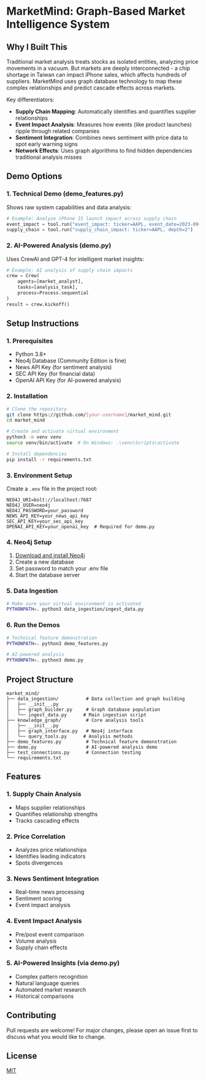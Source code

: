 # MarketMind: Graph-Based Market Intelligence System

## Why I Built This
Traditional market analysis treats stocks as isolated entities, analyzing price movements in a vacuum. But markets are deeply interconnected - a chip shortage in Taiwan can impact iPhone sales, which affects hundreds of suppliers. MarketMind uses graph database technology to map these complex relationships and predict cascade effects across markets.

Key differentiators:
- **Supply Chain Mapping**: Automatically identifies and quantifies supplier relationships
- **Event Impact Analysis**: Measures how events (like product launches) ripple through related companies
- **Sentiment Integration**: Combines news sentiment with price data to spot early warning signs
- **Network Effects**: Uses graph algorithms to find hidden dependencies traditional analysis misses

## Demo Options

### 1. Technical Demo (demo_features.py)
Shows raw system capabilities and data analysis:
```python
# Example: Analyze iPhone 15 launch impact across supply chain
event_impact = tool.run("event_impact: ticker=AAPL, event_date=2023-09-12, window=5")
supply_chain = tool.run("supply_chain_impact: ticker=AAPL, depth=2")
```

### 2. AI-Powered Analysis (demo.py)
Uses CrewAI and GPT-4 for intelligent market insights:
```python
# Example: AI analysis of supply chain impacts
crew = Crew(
    agents=[market_analyst],
    tasks=[analysis_task],
    process=Process.sequential
)
result = crew.kickoff()
```

## Setup Instructions

### 1. Prerequisites
- Python 3.8+
- Neo4j Database (Community Edition is fine)
- News API Key (for sentiment analysis)
- SEC API Key (for financial data)
- OpenAI API Key (for AI-powered analysis)

### 2. Installation
```bash
# Clone the repository
git clone https://github.com/[your-username]/market_mind.git
cd market_mind

# Create and activate virtual environment
python3 -m venv venv
source venv/bin/activate  # On Windows: .\venv\Scripts\activate

# Install dependencies
pip install -r requirements.txt
```

### 3. Environment Setup
Create a `.env` file in the project root:
```env
NEO4J_URI=bolt://localhost:7687
NEO4J_USER=neo4j
NEO4J_PASSWORD=your_password
NEWS_API_KEY=your_news_api_key
SEC_API_KEY=your_sec_api_key
OPENAI_API_KEY=your_openai_key  # Required for demo.py
```

### 4. Neo4j Setup
1. [Download and install Neo4j](https://neo4j.com/download/)
2. Create a new database
3. Set password to match your .env file
4. Start the database server

### 5. Data Ingestion
```bash
# Make sure your virtual environment is activated
PYTHONPATH=. python3 data_ingestion/ingest_data.py
```

### 6. Run the Demos
```bash
# Technical feature demonstration
PYTHONPATH=. python3 demo_features.py

# AI-powered analysis
PYTHONPATH=. python3 demo.py
```

## Project Structure
```
market_mind/
├── data_ingestion/          # Data collection and graph building
│   ├── __init__.py
│   ├── graph_builder.py     # Graph database population
│   └── ingest_data.py      # Main ingestion script
├── knowledge_graph/         # Core analysis tools
│   ├── __init__.py
│   ├── graph_interface.py   # Neo4j interface
│   └── query_tools.py      # Analysis methods
├── demo_features.py         # Technical feature demonstration
├── demo.py                  # AI-powered analysis demo
├── test_connections.py      # Connection testing
└── requirements.txt
```

## Features

### 1. Supply Chain Analysis
- Maps supplier relationships
- Quantifies relationship strengths
- Tracks cascading effects

### 2. Price Correlation
- Analyzes price relationships
- Identifies leading indicators
- Spots divergences

### 3. News Sentiment Integration
- Real-time news processing
- Sentiment scoring
- Event impact analysis

### 4. Event Impact Analysis
- Pre/post event comparison
- Volume analysis
- Supply chain effects

### 5. AI-Powered Insights (via demo.py)
- Complex pattern recognition
- Natural language queries
- Automated market research
- Historical comparisons

## Contributing
Pull requests are welcome! For major changes, please open an issue first to discuss what you would like to change.

## License
[MIT](https://choosealicense.com/licenses/mit/) 